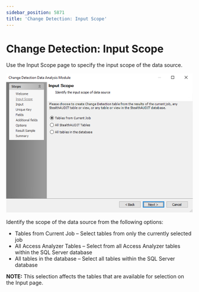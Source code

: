 ```yaml
---
sidebar_position: 5871
title: 'Change Detection: Input Scope'
---
```


# Change Detection: Input Scope

Use the Input Scope page to specify the input scope of the data source.

![Change Detection Data Analysis Module wizard Input Scope page](../../../../../../../static/images/AccessAnalyzer_12.0/Content/Resources/Images/EnterpriseAuditor/Admin/Analysis/ChangeDetection/InputScope.png "Change Detection Data Analysis Module wizard Input Scope page")

Identify the scope of the data source from the following options:

* Tables from Current Job – Select tables from only the currently selected job
* All Access Analyzer Tables – Select from all Access Analyzer tables within the SQL Server database
* All tables in the database – Select all tables within the SQL Server database

**NOTE:** This selection affects the tables that are available for selection on the Input page.